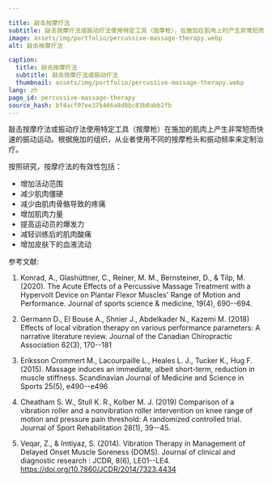 ```yaml
---

title: 敲击按摩疗法
subtitle: 敲击按摩疗法或振动疗法使用特定工具（按摩枪），在施加在肌肉上时产生非常短而快速的振动运动。根据施加的组织不同，从业者使用不同的按摩枪头和振动频率来定制治疗。
image: assets/img/portfolio/percussive-massage-therapy.webp
alt: 敲击按摩疗法

caption:
  title: 敲击按摩疗法
  subtitle: 敲击按摩疗法或振动疗法
  thumbnail: assets/img/portfolio/percussive-massage-therapy.webp
lang: zh
page_id: percussive-massage-therapy
source_hash: bf4acf07ee37b466a8d8bc83b0abb2fb
---
```

敲击按摩疗法或振动疗法使用特定工具（按摩枪）在施加的肌肉上产生非常短而快速的振动运动。根据施加的组织，从业者使用不同的按摩枪头和振动频率来定制治疗。

按照研究，按摩疗法的有效性包括：
- 增加活动范围
- 减少肌肉僵硬
- 减少由肌肉骨骼导致的疼痛
- 增加肌肉力量
- 提高运动员的爆发力
- 减轻训练后的肌肉酸痛
- 增加皮肤下的血液流动

参考文献:

1. Konrad, A., Glashüttner, C., Reiner, M. M., Bernsteiner, D., &
   Tilp, M. (2020). The Acute Effects of a Percussive Massage Treatment
   with a Hypervolt Device on Plantar Flexor Muscles' Range of Motion
   and Performance. Journal of sports science & medicine, 19(4),
   690--694.

2. Germann D., El Bouse A., Shnier J., Abdelkader N., Kazemi M.
   (2018) Effects of local vibration therapy on various performance
   parameters: A narrative literature review. Journal of the Canadian
   Chiropractic Association 62(3), 170--181

3. Eriksson Crommert M., Lacourpaille L., Heales L. J., Tucker K.,
   Hug F. (2015). Massage induces an immediate, albeit short-term,
   reduction in muscle stiffness. Scandinavian Journal of Medicine and
   Science in Sports 25(5), e490--e496

4. Cheatham S. W., Stull K. R., Kolber M. J. (2019) Comparison of a
   vibration roller and a nonvibration roller intervention on knee
   range of motion and pressure pain threshold: A randomized controlled
   trial. Journal of Sport Rehabilitation 28(1), 39--45.

5. Veqar, Z., & Imtiyaz, S. (2014). Vibration Therapy in Management of
   Delayed Onset Muscle Soreness (DOMS). Journal of clinical and
   diagnostic research : JCDR, 8(6), LE01--LE4. https://doi.org/10.7860/JCDR/2014/7323.4434
